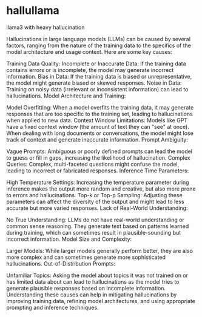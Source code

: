 # hallullama
llama3 with heavy hallucination


Hallucinations in large language models (LLMs) can be caused by several factors, ranging from the nature of the training data to the specifics of the model architecture and usage context. Here are some key causes:

Training Data Quality:
Incomplete or Inaccurate Data: If the training data contains errors or is incomplete, the model may generate incorrect information.
Bias in Data: If the training data is biased or unrepresentative, the model might generate biased or skewed responses.
Noise in Data: Training on noisy data (irrelevant or inconsistent information) can lead to hallucinations.
Model Architecture and Training:

Model Overfitting: When a model overfits the training data, it may generate responses that are too specific to the training set, leading to hallucinations when applied to new data.
Context Window Limitations: Models like GPT have a fixed context window (the amount of text they can "see" at once). When dealing with long documents or conversations, the model might lose track of context and generate inaccurate information.
Prompt Ambiguity:

Vague Prompts: Ambiguous or poorly defined prompts can lead the model to guess or fill in gaps, increasing the likelihood of hallucination.
Complex Queries: Complex, multi-faceted questions might confuse the model, leading to incorrect or fabricated responses.
Inference Time Parameters:

High Temperature Settings: Increasing the temperature parameter during inference makes the output more random and creative, but also more prone to errors and hallucinations.
Top-k or Top-p Sampling: Adjusting these parameters can affect the diversity of the output and might lead to less accurate but more varied responses.
Lack of Real-World Understanding:

No True Understanding: LLMs do not have real-world understanding or common sense reasoning. They generate text based on patterns learned during training, which can sometimes result in plausible-sounding but incorrect information.
Model Size and Complexity:

Larger Models: While larger models generally perform better, they are also more complex and can sometimes generate more sophisticated hallucinations.
Out-of-Distribution Prompts:

Unfamiliar Topics: Asking the model about topics it was not trained on or has limited data about can lead to hallucinations as the model tries to generate plausible responses based on incomplete information.
Understanding these causes can help in mitigating hallucinations by improving training data, refining model architectures, and using appropriate prompting and inference techniques.
